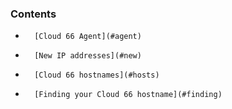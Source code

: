

### Contents

*		[Cloud 66 Agent](#agent)
*		[New IP addresses](#new)
*		[Cloud 66 hostnames](#hosts)
*		[Finding your Cloud 66 hostname](#finding)

